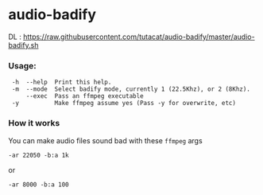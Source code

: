 # audio-badify
DL : <a href="https://raw.githubusercontent.com/tutacat/audio-badify/master/audio-badify.sh" download>https://raw.githubusercontent.com/tutacat/audio-badify/master/audio-badify.sh</a>
### Usage:
````
 -h  --help  Print this help.
 -m  --mode  Select badify mode, currently 1 (22.5Khz), or 2 (8Khz).
     --exec  Pass an ffmpeg executable
 -y          Make ffmpeg assume yes (Pass -y for overwrite, etc)
 ````
### How it works
You can make audio files sound bad with these ```ffmpeg``` args

    -ar 22050 -b:a 1k
    
or

    -ar 8000 -b:a 100


